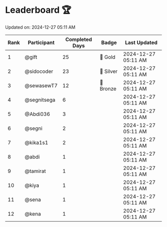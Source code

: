 # Leaderboard 🏆

Updated on: 2024-12-27 05:11 AM

| Rank | Participant       | Completed Days | Badge      | Last Updated         |
|------|-------------------|----------------|------------|----------------------|
| 1    | @gift             | 25             | 🏅 Gold     | 2024-12-27 05:11 AM |
| 2    | @sidocoder        | 23             | 🥈 Silver   | 2024-12-27 05:11 AM |
| 3    | @sewasewT7        | 12             | 🥉 Bronze   | 2024-12-27 05:11 AM |
| 4    | @segnitsega       | 6              |            | 2024-12-27 05:11 AM |
| 5    | @Abdi036          | 3              |            | 2024-12-27 05:11 AM |
| 6    | @segni            | 2              |            | 2024-12-27 05:11 AM |
| 7    | @kika1s1          | 2              |            | 2024-12-27 05:11 AM |
| 8    | @abdi             | 1              |            | 2024-12-27 05:11 AM |
| 9    | @tamirat          | 1              |            | 2024-12-27 05:11 AM |
| 10   | @kiya             | 1              |            | 2024-12-27 05:11 AM |
| 11   | @sena             | 1              |            | 2024-12-27 05:11 AM |
| 12   | @kena             | 1              |            | 2024-12-27 05:11 AM |
